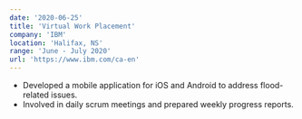 ```yaml
---
date: '2020-06-25'
title: 'Virtual Work Placement'
company: 'IBM'
location: 'Halifax, NS'
range: 'June - July 2020'
url: 'https://www.ibm.com/ca-en'
---
```


- Developed a mobile application for iOS and Android to address flood-related issues.
- Involved in daily scrum meetings and prepared weekly progress reports.
